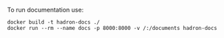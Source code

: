 To run documentation use:
```
docker build -t hadron-docs ./
docker run --rm --name docs -p 8000:8000 -v /:/documents hadron-docs
```